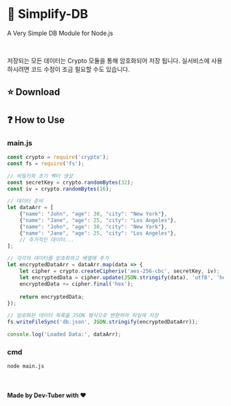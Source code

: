 # 📙 Simplify-DB
<p>A Very Simple DB Module for Node.js</p><br>

저장되는 모든 데이터는 Crypto 모듈을 통해 암호화되어 저장 됩니다.
실서비스에 사용하시려면 코드 수정이 조금 필요할 수도 있습니다.

<h2>⭐ Download</h2>

<h2>❓ How to Use</h2>
<h3>main.js</h3>

```javascript
const crypto = require('crypto');
const fs = require('fs');

// 비밀키와 초기 벡터 생성
const secretKey = crypto.randomBytes(32);
const iv = crypto.randomBytes(16);

// 데이터 준비
let dataArr = [
    {"name": "John", "age": 30, "city": "New York"},
    {"name": "Jane", "age": 25, "city": "Los Angeles"},
    {"name": "John", "age": 30, "city": "New York"},
    {"name": "Jane", "age": 25, "city": "Los Angeles"},
    // 추가적인 데이터...
];

// 각각의 데이터를 암호화하고 배열에 추가
let encryptedDataArr = dataArr.map(data => {
    let cipher = crypto.createCipheriv('aes-256-cbc', secretKey, iv);
    let encryptedData = cipher.update(JSON.stringify(data), 'utf8', 'hex');
    encryptedData += cipher.final('hex');
    
    return encryptedData;
});

// 암호화된 데이터 목록을 JSON 형식으로 변환하여 파일에 저장
fs.writeFileSync('db.json', JSON.stringify(encryptedDataArr));

console.log('Loaded Data:', dataArr);
```
<h3>cmd</h3>

```cmd
node main.js
```
<br>
<h4>Made by Dev-Tuber with ❤️</h4>
